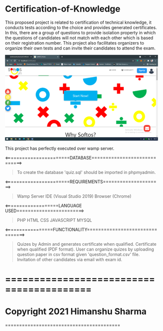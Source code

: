# Certification-of-Knowledge
This proposed project is related to certification of technical knowledge, it conducts tests according to the choice and provides generated certificates. In this, there are a group of questions to provide isolation property in which the questions of candidates will not match with each other which is based on their registration number. This project also facilitates organizers to organize their own tests and can invite their candidates to attend the exam.

![alt text](https://github.com/iamhimanshusharma/Certification-of-Knowledge/blob/main/Screenshot%20(163).png?raw=true)

This project has perfectly executed over wamp server.

<=======================DATABASE=============================>
> To create the database 'quiz.sql' should be imported in phpmyadmin.

<=======================REQUIREMENTS=====================>
> Wamp Server
> IDE (Visual Studio 2019)
> Browser (Chrome)

<===================LANGUAGE USED========================>
> PHP
> HTML
> CSS
> JAVASCRIPT
> MYSQL

<=================FUNCTIONALITY================================>
> Quizes by Admin and generates certificate when qualified.
> Certificate when qualified (PDF format).
> User can organize quizes by uploading question paper in csv format given 'question_format.csv' file.
> Invitation of other candidates via email with exam id.

=========================================
=========================================
Copyright 2021 Himanshu Sharma
=========================================
=========================================
